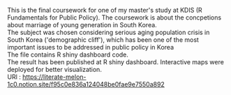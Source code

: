 This is the final coursework for one of my master's study at KDIS (R Fundamentals for Public Policy). The coursework is about the concpetions about marriage of young generation in South Korea. <br>
The subject was chosen considering serious aging population crisis in South Korea ('demographic cliff'), which has been one of the most important issues to be addressed in public policy in Korea <br>
The file contains R shiny dashboard code.<br>
The result has been published at R shiny dashboard. Interactive maps were deployed for better visualization. <br>
URl : https://literate-melon-1c0.notion.site/f95c0e836a124048be0fae9e7550a892 
